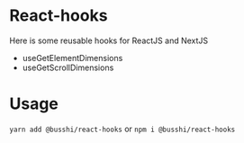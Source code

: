 # React-hooks

Here is some reusable hooks for ReactJS and NextJS

- useGetElementDimensions
- useGetScrollDimensions

# Usage

`yarn add @busshi/react-hooks`
or
`npm i @busshi/react-hooks`
